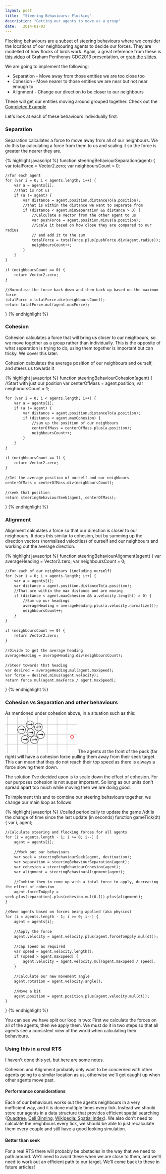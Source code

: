 ```yaml
---
layout: post
title:  "Steering Behaviours: Flocking"
description: "Getting our agents to move as a group"
date:   2014-01-03
---
```


Flocking behaviours are a subset of steering behaviours where we consider the locations of our neighbouring agents to decide our forces. They are modelled of how flocks of birds work.
Again, a great reference from these is [this video] of Graham Penthenys GDC2013 presentation, or [grab the slides].

[this video]: http://gdcvault.com/play/1018262/The-Next-Vector-Improvements-in
[grab the slides]: http://grahampentheny.com/wp-content/uploads/2013/03/The-Next-Vector.pdf


We are going to implement the following:

- Separation - Move away from those entities we are too close too
- Cohesion - Move nearer to those entities we are near but not near enough to
- Alignment - Change our direction to be closer to our neighbours

These will get our entities moving around grouped together. Check out the [Completed Example]

[Completed Example]: /examples/3-2-steering-behaviours-flock/index.html

Let's look at each of these behaviours individually first.

### Separation

Separation calculates a force to move away from all of our neighbours. We do this by calculating a force from them to us and scaling it so the force is greater the nearer they are.

{% highlight javascript %}
function steeringBehaviourSeparation(agent) {
	var totalForce = Vector2.zero;
	var neighboursCount = 0;

	//for each agent
	for (var i = 0; i < agents.length; i++) {
		var a = agents[i];
		//that is not us
		if (a != agent) {
			var distance = agent.position.distanceTo(a.position);
			//that is within the distance we want to separate from
			if (distance < agent.minSeparation && distance > 0) {
				//Calculate a Vector from the other agent to us
				var pushForce = agent.position.minus(a.position);
				//Scale it based on how close they are compared to our radius
				// and add it to the sum
				totalForce = totalForce.plus(pushForce.div(agent.radius));
				neighboursCount++;
			}
		}
	}

	if (neighboursCount == 0) {
		return Vector2.zero;
	}

	//Normalise the force back down and then back up based on the maximum force
	totalForce = totalForce.div(neighboursCount);
	return totalForce.mul(agent.maxForce);
}
{% endhighlight %}


### Cohesion

Cohesion calculates a force that will bring us closer to our neighbours, so we move together as a group rather than individually. This is the opposite of what separation is trying to do, using them together is important but can tricky. We cover this later.

Cohesion calculates the average position of our neighbours and ourself, and steers us towards it

{% highlight javascript %}
function steeringBehaviourCohesion(agent) {
	//Start with just our position
	var centerOfMass = agent.position;
	var neighboursCount = 1;

	for (var i = 0; i < agents.length; i++) {
		var a = agents[i];
		if (a != agent) {
			var distance = agent.position.distanceTo(a.position);
			if (distance < agent.maxCohesion) {
				//sum up the position of our neighbours
				centerOfMass = centerOfMass.plus(a.position);
				neighboursCount++;
			}
		}
	}

	if (neighboursCount == 1) {
		return Vector2.zero;
	}

	//Get the average position of ourself and our neighbours
	centerOfMass = centerOfMass.div(neighboursCount);

	//seek that position
	return steeringBehaviourSeek(agent, centerOfMass);
}
{% endhighlight %}

### Alignment

Alignment calculates a force so that our direction is closer to our neighbours. It does this similar to cohesion, but by summing up the direction vectors (normalised velocities) of ourself and our neighbours and working out the average direction.

{% highlight javascript %}
function steeringBehaviourAlignment(agent) {
	var averageHeading = Vector2.zero;
	var neighboursCount = 0;

	//for each of our neighbours (including ourself)
	for (var i = 0; i < agents.length; i++) {
		var a = agents[i];
		var distance = agent.position.distanceTo(a.position);
		//That are within the max distance and are moving
		if (distance < agent.maxCohesion && a.velocity.length() > 0) {
			//Sum up our headings
			averageHeading = averageHeading.plus(a.velocity.normalize());
			neighboursCount++;
		}
	}

	if (neighboursCount == 0) {
		return Vector2.zero;
	}

	//Divide to get the average heading
	averageHeading = averageHeading.div(neighboursCount);

	//Steer towards that heading
	var desired = averageHeading.mul(agent.maxSpeed);
	var force = desired.minus(agent.velocity);
	return force.mul(agent.maxForce / agent.maxSpeed);
}
{% endhighlight %}

### Cohesion vs Separation and other behaviours

As mentioned under cohesion above, in a situation such as this:
<img class="inline" src="/images/flocking.png" />
The agents at the front of the pack (far right) will have a cohesion force pulling them away from their seek target. This can mean that they do not reach their top speed as there is always a force slowing them down.

The solution I've decided upon is to scale down the effect of cohesion. For our purposes cohesion is not super important. So long as our units don't spread apart too much while moving then we are doing good.

To implement this and to combine our steering behaviours together, we change our main loop as follows

{% highlight javascript %}
//called periodically to update the game
//dt is the change of time since the last update (in seconds)
function gameTick(dt) {
	var i, agent;

	//Calculate steering and flocking forces for all agents
	for (i = agents.length - 1; i >= 0; i--) {
		agent = agents[i];

		//Work out our behaviours
		var seek = steeringBehaviourSeek(agent, destination);
		var separation = steeringBehaviourSeparation(agent);
		var cohesion = steeringBehaviourCohesion(agent);
		var alignment = steeringBehaviourAlignment(agent);

		//Combine them to come up with a total force to apply, decreasing the effect of cohesion
		agent.forceToApply = seek.plus(separation).plus(cohesion.mul(0.1)).plus(alignment);
	}

	//Move agents based on forces being applied (aka physics)
	for (i = agents.length - 1; i >= 0; i--) {
		agent = agents[i];

		//Apply the force
		agent.velocity = agent.velocity.plus(agent.forceToApply.mul(dt));

		//Cap speed as required
		var speed = agent.velocity.length();
		if (speed > agent.maxSpeed) {
			agent.velocity = agent.velocity.mul(agent.maxSpeed / speed);
		}

		//Calculate our new movement angle
		agent.rotation = agent.velocity.angle();

		//Move a bit
		agent.position = agent.position.plus(agent.velocity.mul(dt));
	}
}
{% endhighlight %}

You can see we have split our loop in two: First we calculate the forces on all of the agents, then we apply them. We must do it in two steps so that all agents see a consistent view of the world when calculating their behaviours.

### Using this in a real RTS

I haven't done this yet, but here are some notes.

Cohesion and Alignment probably only want to be concerned with other agents going to a similar location as us, otherwise we'll get caught up when other agents move past.

#### Performance considerations

Each of our behaviours works out the agents neighbours in a very inefficient way, and it is done multiple times every tick.
Instead we should store our agents in a data structure that provides efficient spatial searching ([Quadtree], [Cell Binning], [Wikipedia: Spatial index]).
We also don't need to calculate the neighbours every tick, we should be able to just recalculate them every couple and still have a good looking simulation.

[Quadtree]: http://en.wikipedia.org/wiki/Quadtree
[Cell Binning]: http://www.slac.stanford.edu/cgi-wrap/getdoc/slac-r-186.pdf
[Wikipedia: Spatial index]: http://en.wikipedia.org/wiki/Spatial_database#Spatial_index

#### Better than seek

For a real RTS there will probably be obstacles in the way that we need to path around. We'll need to avoid these when we are close to them, and we'll need to work out an efficient path to our target. We'll come back to these in future articles!
